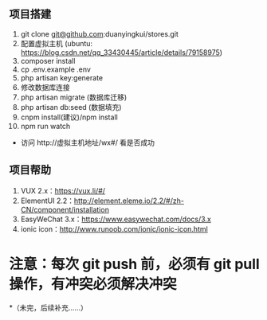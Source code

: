 ## 项目搭建
1. git clone git@github.com:duanyingkui/stores.git
2. 配置虚拟主机 (ubuntu: https://blog.csdn.net/qq_33430445/article/details/79158975)
3. composer install
4. cp .env.example .env
5. php artisan key:generate
6. 修改数据库连接
7. php artisan migrate  (数据库迁移)
8. php artisan db:seed  (数据填充)
9. cnpm install(建议)/npm install
10. npm run watch
- 访问 http://虚拟主机地址/wx#/  看是否成功

## 项目帮助
1. VUX 2.x：https://vux.li/#/
2. ElementUI 2.2：http://element.eleme.io/2.2/#/zh-CN/component/installation
3. EasyWeChat 3.x：https://www.easywechat.com/docs/3.x
4. ionic icon：http://www.runoob.com/ionic/ionic-icon.html

# 注意：每次 git push 前，必须有 git pull 操作，有冲突必须解决冲突
*（未完，后续补充......）